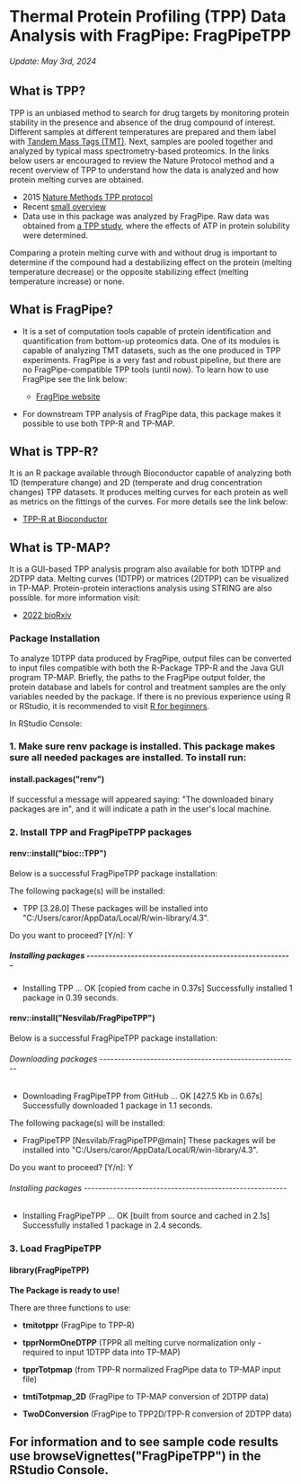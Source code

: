 # Thermal Protein Profiling (TPP) Data Analysis with FragPipe: FragPipeTPP
###### Update: May 3rd, 2024

## What is TPP?
TPP is an unbiased method to search for drug targets by monitoring protein stability in the presence and absence of the drug compound of interest. Different samples at different temperatures are prepared and them label with [Tandem Mass Tags (TMT)](https://pubs.acs.org/doi/10.1021/ac0262560). Next, samples are pooled together and analyzed by typical mass spectrometry-based proteomics. In the links below users ar encouraged to review the Nature Protocol method and a recent overview of TPP to understand how the data is analyzed and how protein melting curves are obtained. 

  - 2015 [Nature Methods TPP protocol](https://www.nature.com/articles/nprot.2015.101)
  - Recent [small overview](https://pubmed.ncbi.nlm.nih.gov/36368297/)
  - Data use in this package was analyzed by FragPipe. Raw data was obtained from [a TPP study](https://www.nature.com/articles/s41467-019-09107-y), where the effects of ATP in protein solubility were determined.     
  
Comparing a protein melting curve with and without drug is important to determine if the compound had a destabilizing effect on the protein (melting temperature decrease) or the opposite stabilizing effect (melting temperature increase) or none.

## What is FragPipe?
- It is a set of computation tools capable of protein identification and quantification from bottom-up proteomics data. One of its modules is capable of analyzing TMT datasets, such as the one produced in TPP experiments. FragPipe is a very fast and robust pipeline, but there are no FragPipe-compatible TPP tools (until now). To learn how to use FragPipe see the link below:
  
  - [FragPipe website](https://fragpipe.nesvilab.org/docs/tutorial_fragpipe_outputs.html])
  
- For downstream TPP analysis of FragPipe data, this package makes it possible to use both TPP-R and TP-MAP.
  
## What is TPP-R?
It is an R package available through Bioconductor capable of analyzing both 1D (temperature change) and 2D (temperate and drug concentration changes) TPP datasets. It produces melting curves for each protein as well as metrics on the fittings of the curves. For more details see the link below:

  - [TPP-R at Bioconductor](https://bioconductor.org/packages/release/bioc/html/TPP.html)

## What is TP-MAP?
It is a GUI-based TPP analysis program also available for both 1DTPP and 2DTPP data. Melting curves (1DTPP) or matrices (2DTPP) can be visualized in TP-MAP. Protein-protein interactions analysis using STRING are also possible. for more information visit:

  - [2022 bioRxiv](https://www.biorxiv.org/content/10.1101/2021.02.22.432361v2)
  
  
### Package Installation

To analyze 1DTPP data produced by FragPipe, output files can be converted to input files compatible with both the R-Package TPP-R and the Java GUI program TP-MAP. Briefly, the paths to the FragPipe output folder, the protein database and labels for control and treatment samples are the only variables needed
 by the package. If there is no previous experience using R or RStudio, it is recommended to visit [R for beginners](https://education.rstudio.com/learn/beginner/).

In RStudio Console:

### 1. Make sure renv package is installed. This package makes sure all needed packages are installed. To install run: 

#### install.packages("renv")

If successful a message will appeared saying: "The downloaded binary packages are in", and it will indicate a path in the user's local machine.

### 2. Install TPP and FragPipeTPP packages

#### renv::install("bioc::TPP")

Below is a successful FragPipeTPP package installation:

The following package(s) will be installed:
- TPP [3.28.0]
These packages will be installed into "C:/Users/caror/AppData/Local/R/win-library/4.3".

Do you want to proceed? [Y/n]: Y

##### Installing packages --------------------------------------------------------
- Installing TPP ...                            OK [copied from cache in 0.37s]
Successfully installed 1 package in 0.39 seconds.

#### renv::install("Nesvilab/FragPipeTPP")

Below is a successful FragPipeTPP package installation:

###### Downloading packages -------------------------------------------------------
- Downloading FragPipeTPP from GitHub ...    OK [427.5 Kb in 0.67s]
Successfully downloaded 1 package in 1.1 seconds.

The following package(s) will be installed:
- FragPipeTPP [Nesvilab/FragPipeTPP@main]
These packages will be installed into "C:/Users/caror/AppData/Local/R/win-library/4.3".

Do you want to proceed? [Y/n]: Y

###### Installing packages --------------------------------------------------------
- Installing FragPipeTPP ...                 OK [built from source and cached in 2.1s]
Successfully installed 1 package in 2.4 seconds.

### 3. Load FragPipeTPP

#### library(FragPipeTPP)



**The Package is ready to use!**

There are three functions to use:

- **tmitotppr** (FragPipe to TPP-R)

- **tpprNormOneDTPP** (TPPR all melting curve normalization only - required to input 1DTPP data into TP-MAP)

- **tpprTotpmap** (from TPP-R normalized FragPipe data to TP-MAP input file)
  
- **tmtiTotpmap_2D** (FragPipe to TP-MAP conversion of 2DTPP data)

- **TwoDConversion** (FragPipe to TPP2D/TPP-R conversion of 2DTPP data)

## For information and to see sample code results use browseVignettes("FragPipeTPP") in the RStudio Console.
